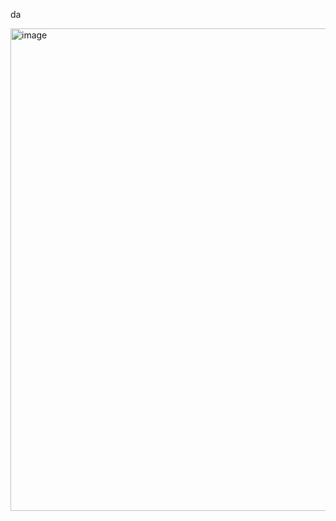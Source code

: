 da

<img width="772" alt="image" src="https://github.com/user-attachments/assets/7757c01f-8d68-43da-bfba-0f04fd9f3c5a" />
